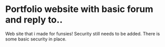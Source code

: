# Portfolio website with basic forum and reply to..
Web site that i made for funsies! Security still needs to be added.
There is some basic security in place.
